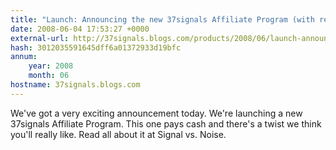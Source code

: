 ```yaml
---
title: "Launch: Announcing the new 37signals Affiliate Program (with recurring income)"
date: 2008-06-04 17:53:27 +0000
external-url: http://37signals.blogs.com/products/2008/06/launch-announci.html
hash: 3012035591645dff6a01372933d19bfc
annum:
    year: 2008
    month: 06
hostname: 37signals.blogs.com
---
```


We've got a very exciting announcement today. We're launching a new 37signals Affiliate Program. This one pays cash and there's a twist we think you'll really like. Read all about it at Signal vs. Noise.
